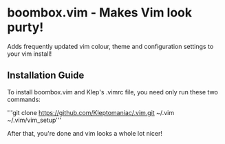 # boombox.vim - Makes Vim look purty!
Adds frequently updated vim colour, theme and configuration settings to your vim install!

## Installation Guide
To install boombox.vim and Klep's .vimrc file, you need only run these two commands:

'''git clone https://github.com/Kleptomaniac/.vim.git ~/.vim
~/.vim/vim_setup'''

After that, you're done and vim looks a whole lot nicer!
